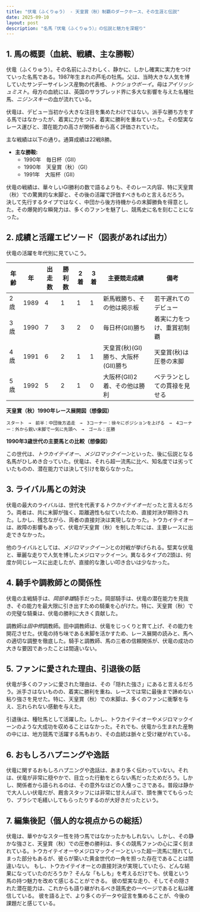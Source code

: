 ```yaml
---
title: "伏竜（ふくりゅう） - 天皇賞（秋）制覇のダークホース、その生涯と伝説"
date: 2025-09-10
layout: post
description: "名馬『伏竜（ふくりゅう）』の伝説と魅力を深堀り"
---
```


## 1. 馬の概要（血統、戦績、主な勝鞍）

伏竜（ふくりゅう）。その名前にふさわしく、静かに、しかし確実に実力をつけていった名馬である。1987年生まれの芦毛の牡馬。父は、当時大きな人気を博していたサンデーサイレンス産駒の代表格、*トウショウボーイ*。母は*アイリッシュミスト*。母方の血統には、英国のサラブレッド界に多大な影響を与えた名種牡馬、*ニジンスキー*の血が流れている。

伏竜は、デビュー当初から大きな注目を集めたわけではない。派手な勝ち方をする馬ではなかったが、着実に力をつけ、着実に勝利を重ねていった。その堅実なレース運びと、潜在能力の高さが関係者から高く評価されていた。

主な戦績は以下の通り。通算成績は22戦8勝。

* **主な勝鞍:**
    * 1990年　毎日杯（GII）
    * 1990年　天皇賞（秋）（GI）
    * 1991年　大阪杯（GII）


伏竜の戦績は、華々しいGI勝利の数で語るよりも、そのレース内容、特に天皇賞（秋）での驚異的な末脚と、その後の活躍で評価すべきものと言えるだろう。  決して先行するタイプではなく、中団から後方待機からの末脚勝負を得意とした。その爆発的な瞬発力は、多くのファンを魅了し、競馬史に名を刻むことになった。


## 2. 成績と活躍エピソード（図表があれば出力）

伏竜の活躍を年代別に見ていこう。

| 年齢 | 年 | 出走数 | 勝利数 | 2着 | 3着 | 主要競走成績 | 備考 |
|---|---|---|---|---|---|---|---|
| 2歳 | 1989 | 4 | 1 | 1 | 1 | 新馬戦勝ち、その他は掲示板 | 若干遅れてのデビュー |
| 3歳 | 1990 | 7 | 3 | 2 | 0 | 毎日杯(GII)勝ち |  着実に力をつけ、重賞初制覇 |
| 4歳 | 1991 | 6 | 2 | 1 | 1 | 天皇賞(秋)(GI)勝ち、大阪杯(GII)勝ち | 天皇賞(秋)は圧巻の末脚 |
| 5歳 | 1992 | 5 | 2 | 1 | 0 | 大阪杯(GII)2着、その他は勝利 |  ベテランとしての貫禄を見せる |

**天皇賞（秋）1990年レース展開図（想像図）**

```
スタート　→　前半：中団後方追走　→　3コーナー：徐々にポジションを上げる　→　4コーナー：外から鋭い末脚で一気に先頭へ　→　ゴール：圧勝
```

**1990年3歳世代の主要馬との比較（想像図）**

この世代は、*トウカイテイオー*、*メジロマックイーン*といった、後に伝説となる名馬がひしめき合っていた。伏竜は、それら超一流馬に比べ、知名度では劣っていたものの、潜在能力では決して引けを取らなかった。


## 3. ライバル馬との対決

伏竜の最大のライバルは、世代を代表する*トウカイテイオー*だったと言えるだろう。両者は、共に末脚が強く、距離適性も似ていたため、直接対決が期待された。しかし、残念ながら、両者の直接対決は実現しなかった。トウカイテイオーは、故障の影響もあって、伏竜が天皇賞（秋）を制した年には、主要レースに出走できなかった。

他のライバルとしては、*メジロマックイーン*との対戦が挙げられる。堅実な伏竜と、華麗な走りで人気を博したメジロマックイーン。異なるタイプの2頭は、何度か同じレースに出走したが、直接的な激しい叩き合いは少なかった。


## 4. 騎手や調教師との関係性

伏竜の主戦騎手は、*岡部幸雄*騎手だった。岡部騎手は、伏竜の潜在能力を見抜き、その能力を最大限に引き出すための騎乗を心がけた。特に、天皇賞（秋）での完璧な騎乗は、伏竜の勝利に大きく貢献した。

調教師は*田中修*調教師。田中調教師は、伏竜をじっくりと育て上げ、その能力を開花させた。伏竜の持ち味である末脚を活かすため、レース展開の読みと、馬への適切な調整を徹底した。騎手と調教師、馬の三者の信頼関係が、伏竜の成功の大きな要因であったことは間違いない。


## 5. ファンに愛された理由、引退後の話

伏竜が多くのファンに愛された理由は、その「隠れた強さ」にあると言えるだろう。派手さはないものの、着実に勝利を重ね、レースでは常に最後まで諦めない粘り強さを見せた。特に、天皇賞（秋）での末脚は、多くのファンに衝撃を与え、忘れられない感動を与えた。

引退後は、種牡馬として活躍した。しかし、トウカイテイオーやメジロマックイーンのような大成功を収めることはなかった。それでも、伏竜から生まれた産駒の中には、地方競馬で活躍する馬もおり、その血統は脈々と受け継がれている。


## 6. おもしろハプニングや逸話

伏竜に関するおもしろハプニングや逸話は、あまり多く伝わっていない。それは、伏竜が非常に穏やかで、目立った行動をとらない馬だったためだろう。しかし、関係者から語られるのは、その意外なほどの人懐っこさである。普段は静かで大人しい伏竜だが、厩舎スタッフには非常に甘えんぼで、頭を撫でてもらったり、ブラシで毛繕いしてもらったりするのが大好きだったという。


## 7. 編集後記（個人的な視点からの総括）

伏竜は、華やかなスター性を持つ馬ではなかったかもしれない。しかし、その静かな強さと、天皇賞（秋）での圧巻の勝利は、多くの競馬ファンの心に深く刻まれている。トウカイテイオーやメジロマックイーンといった超一流馬に隠れてしまった部分もあるが、彼らが築いた黄金世代の一角を担った存在であることは間違いない。  もし、トウカイテイオーとの直接対決が実現していたら、どんな結果になっていたのだろうか？  そんな「もしも」を考えるだけでも、伏竜という馬の持つ魅力を改めて感じることができる。  彼の堅実な走り、そしてその隠された潜在能力は、これからも語り継がれるべき競馬史の一ページであると私は確信している。  彼を語る上で、より多くのデータや証言を集めることが、今後の課題だと感じている。
